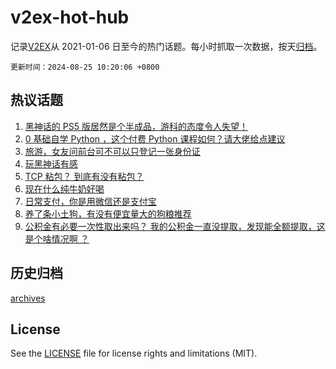 # v2ex-hot-hub

 记录[V2EX](https://www.v2ex.com/)从 2021-01-06 日至今的热门话题。每小时抓取一次数据，按天[归档](archives)。

`更新时间：2024-08-25 10:20:06 +0800`

## 热议话题

1. [黑神话的 PS5 版居然是个半成品，游科的态度令人失望！](https://www.v2ex.com/t/1067444)
1. [0 基础自学 Python ，这个付费 Python 课程如何？请大佬给点建议](https://www.v2ex.com/t/1067502)
1. [旅游，女友问前台可不可以只登记一张身份证](https://www.v2ex.com/t/1067487)
1. [玩黑神话有感](https://www.v2ex.com/t/1067420)
1. [TCP 粘包？ 到底有没有粘包？](https://www.v2ex.com/t/1067508)
1. [现在什么纯牛奶好喝](https://www.v2ex.com/t/1067514)
1. [日常支付，你是用微信还是支付宝](https://www.v2ex.com/t/1067463)
1. [养了条小土狗，有没有便宜量大的狗粮推荐](https://www.v2ex.com/t/1067431)
1. [公积金有必要一次性取出来吗？ 我的公积金一直没提取，发现能全额提取，这是个啥情况啊 ？](https://www.v2ex.com/t/1067439)

## 历史归档

[archives](archives)

## License

See the [LICENSE](LICENSE) file for license rights and limitations (MIT).
